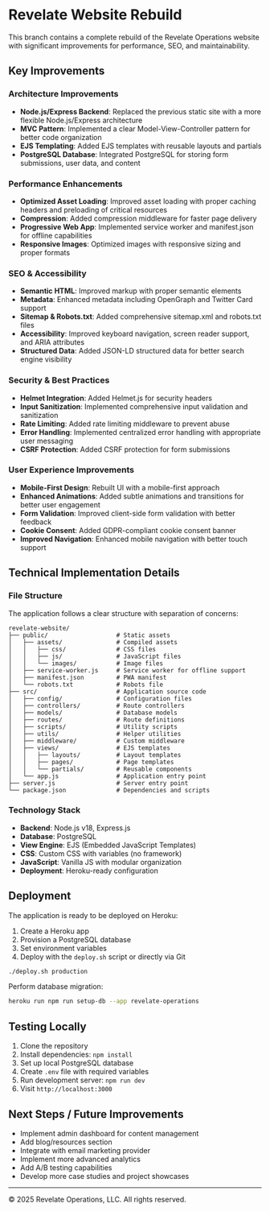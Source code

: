 # Revelate Website Rebuild

This branch contains a complete rebuild of the Revelate Operations website with significant improvements for performance, SEO, and maintainability.

## Key Improvements

### Architecture Improvements
- **Node.js/Express Backend**: Replaced the previous static site with a more flexible Node.js/Express architecture
- **MVC Pattern**: Implemented a clear Model-View-Controller pattern for better code organization
- **EJS Templating**: Added EJS templates with reusable layouts and partials
- **PostgreSQL Database**: Integrated PostgreSQL for storing form submissions, user data, and content

### Performance Enhancements
- **Optimized Asset Loading**: Improved asset loading with proper caching headers and preloading of critical resources
- **Compression**: Added compression middleware for faster page delivery
- **Progressive Web App**: Implemented service worker and manifest.json for offline capabilities
- **Responsive Images**: Optimized images with responsive sizing and proper formats

### SEO & Accessibility
- **Semantic HTML**: Improved markup with proper semantic elements
- **Metadata**: Enhanced metadata including OpenGraph and Twitter Card support
- **Sitemap & Robots.txt**: Added comprehensive sitemap.xml and robots.txt files
- **Accessibility**: Improved keyboard navigation, screen reader support, and ARIA attributes
- **Structured Data**: Added JSON-LD structured data for better search engine visibility

### Security & Best Practices
- **Helmet Integration**: Added Helmet.js for security headers
- **Input Sanitization**: Implemented comprehensive input validation and sanitization
- **Rate Limiting**: Added rate limiting middleware to prevent abuse
- **Error Handling**: Implemented centralized error handling with appropriate user messaging
- **CSRF Protection**: Added CSRF protection for form submissions

### User Experience Improvements
- **Mobile-First Design**: Rebuilt UI with a mobile-first approach
- **Enhanced Animations**: Added subtle animations and transitions for better user engagement
- **Form Validation**: Improved client-side form validation with better feedback
- **Cookie Consent**: Added GDPR-compliant cookie consent banner
- **Improved Navigation**: Enhanced mobile navigation with better touch support

## Technical Implementation Details

### File Structure

The application follows a clear structure with separation of concerns:

```
revelate-website/
├── public/                   # Static assets
│   ├── assets/               # Compiled assets
│   │   ├── css/              # CSS files
│   │   ├── js/               # JavaScript files
│   │   └── images/           # Image files
│   ├── service-worker.js     # Service worker for offline support
│   ├── manifest.json         # PWA manifest
│   └── robots.txt            # Robots file
├── src/                      # Application source code
│   ├── config/               # Configuration files
│   ├── controllers/          # Route controllers
│   ├── models/               # Database models
│   ├── routes/               # Route definitions
│   ├── scripts/              # Utility scripts
│   ├── utils/                # Helper utilities
│   ├── middleware/           # Custom middleware
│   ├── views/                # EJS templates
│   │   ├── layouts/          # Layout templates
│   │   ├── pages/            # Page templates
│   │   └── partials/         # Reusable components
│   └── app.js                # Application entry point
├── server.js                 # Server entry point
└── package.json              # Dependencies and scripts
```

### Technology Stack
- **Backend**: Node.js v18, Express.js
- **Database**: PostgreSQL 
- **View Engine**: EJS (Embedded JavaScript Templates)
- **CSS**: Custom CSS with variables (no framework)
- **JavaScript**: Vanilla JS with modular organization
- **Deployment**: Heroku-ready configuration

## Deployment

The application is ready to be deployed on Heroku:

1. Create a Heroku app
2. Provision a PostgreSQL database
3. Set environment variables
4. Deploy with the `deploy.sh` script or directly via Git

```bash
./deploy.sh production
```

Perform database migration:

```bash
heroku run npm run setup-db --app revelate-operations
```

## Testing Locally

1. Clone the repository
2. Install dependencies: `npm install`
3. Set up local PostgreSQL database 
4. Create `.env` file with required variables
5. Run development server: `npm run dev`
6. Visit `http://localhost:3000`

## Next Steps / Future Improvements

- Implement admin dashboard for content management
- Add blog/resources section
- Integrate with email marketing provider
- Implement more advanced analytics
- Add A/B testing capabilities
- Develop more case studies and project showcases

---

© 2025 Revelate Operations, LLC. All rights reserved.